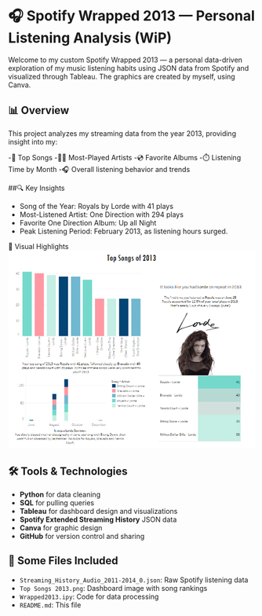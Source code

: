 # 🎧 Spotify Wrapped 2013 — Personal Listening Analysis (WiP)
Welcome to my custom Spotify Wrapped 2013 — a personal data-driven exploration of my music listening habits using JSON data from Spotify and visualized through Tableau. The graphics are created by myself, using Canva.

## 📊 Overview
This project analyzes my streaming data from the year 2013, providing insight into my:

-🎵 Top Songs
-👩‍🎤 Most-Played Artists
-💿 Favorite Albums
-⏱️ Listening Time by Month
-🎧 Overall listening behavior and trends

##🔍 Key Insights
- Song of the Year: Royals by Lorde with 41 plays
- Most-Listened Artist: One Direction with 294 plays
- Favorite One Direction Album: Up all Night
- Peak Listening Period: February 2013, as listening hours surged.

📸 Visual Highlights
<img src="Top Songs 2013.png" alt="Top Songs 2012" width="600"/>

## 🛠️ Tools & Technologies
- **Python** for data cleaning
- **SQL** for pulling queries
- **Tableau** for dashboard design and visualizations 
- **Spotify Extended Streaming History** JSON data
- **Canva** for graphic design
- **GitHub** for version control and sharing

## 📁 Some Files Included
- `Streaming_History_Audio_2011-2014_0.json`: Raw Spotify listening data
- `Top Songs 2013.png`: Dashboard image with song rankings
- `Wrapped2013.ipy`: Code for data processing
- `README.md`: This file
